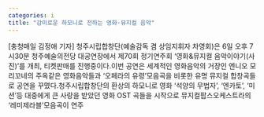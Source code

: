 ```yaml
---
categories: i
title: "감미로운 하모니로 전하는 영화·뮤지컬 음악"
---
```

[충청매일 김정애 기자] 청주시립합창단(예술감독 겸 상임지휘자 차영회)은 6일 오후 7시30분 청주예술의전당 대공연장에서 제70회 정기연주회 ‘영화&뮤지컬 음악이야기(사진)’를 개최, 티켓판매를 진행중이다.이번 공연은 세계적인 영화음악의 거장인 엔니오 모리꼬네의 주옥같은 영화음악들과 ‘오페라의 유령’모음곡을 비롯한 유명 뮤지컬 합창곡들로 공연을 꾸몄다.청주시립합창단의 환상의 하모니로 영화 ‘석양의 무법자’, ‘엔카토’, ‘미션’등 대중에게 큰 사랑을 받았던 영화 OST 곡들을 시작으로 뮤지컬팝스오케스트라의 ‘레미제라블’모음곡이 연주
